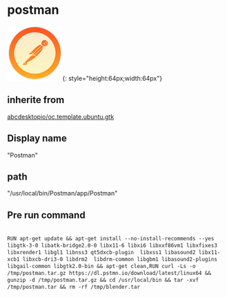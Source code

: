 # postman
![circle_postman.svg](/applications/icons/circle_postman.svg){: style="height:64px;width:64px"}
## inherite from
[abcdesktopio/oc.template.ubuntu.gtk](abcdesktopio/oc.template.ubuntu.gtk.md)
## Display name
"Postman"
## path
"/usr/local/bin/Postman/app/Postman"
## Pre run command

```

RUN apt-get update && apt-get install --no-install-recommends --yes libgtk-3-0 libatk-bridge2.0-0 libx11-6 libxi6 libxxf86vm1 libxfixes3 libxrender1 libgl1 libnss3 qt5dxcb-plugin  libxss1 libasound2 libx11-xcb1 libxcb-dri3-0 libdrm2  libdrm-common libgbm1 libasound2-plugins libgail-common libgtk2.0-bin && apt-get clean,RUN curl -Ls -o /tmp/postman.tar.gz https://dl.pstmn.io/download/latest/linux64 && gunzip -d /tmp/postman.tar.gz && cd /usr/local/bin && tar -xvf /tmp/postman.tar && rm -rf /tmp/blender.tar
```
